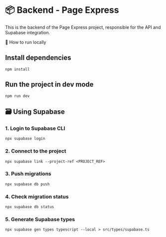 # 📦 Backend - Page Express

This is the backend of the Page Express project, responsible for the API and Supabase integration.

🧪 How to run locally

## Install dependencies
```
npm install
```

## Run the project in dev mode
```
npm run dev
```
## 🗃️ Using Supabase

### 1. Login to Supabase CLI

```npx supabase login```

### 2. Connect to the project

```npx supabase link --project-ref <PROJECT_REF>```

### 3. Push migrations

```npx supabase db push```

### 4. Check migration status

```npx supabase db status```

### 5. Generate Supabase types

```npx supabase gen types typescript --local > src/types/supabase.ts```
